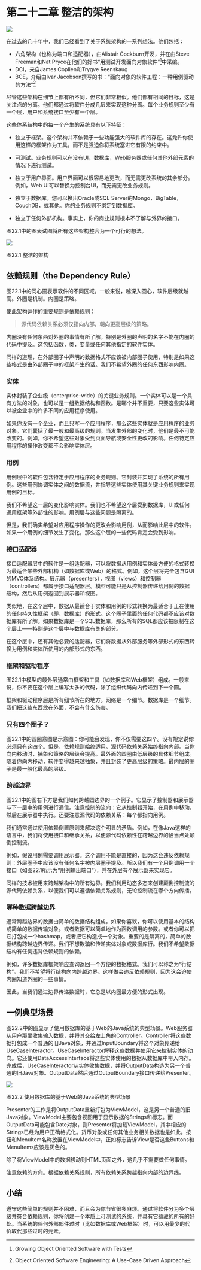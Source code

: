 # 第二十二章 整洁的架构

![](/assets/22/c22.png)

在过去的几十年中，我们已经看到了关于系统架构的一系列想法。他们包括：

* 六角架构（也称为端口和适配器），由Alistair Cockburn开发，并在由Steve Freeman和Nat Pryce在他们的好书“用测试开发面向对象软件”[^1]中采编。
* DCI，来自James Coplien和Trygve Reenskaug
* BCE，介绍由Ivar Jacobson撰写的书：“面向对象的软件工程：一种用例驱动的方法”[^2]

尽管这些架构在细节上都有所不同，但它们非常相似。他们都有相同的目标，这是关注点的分离。他们都通过将软件分成几层来实现这种分离。每个业务规则至少有一个层，用户和系统接口至少有一个层。

这些体系结构中的每一个产生的系统具有以下特征：

* 独立于框架。这个架构并不依赖于一些功能强大的软件库的存在。这允许你使用这样的框架作为工具，而不是强迫你将系统塞进它有限的约束中。
* 可测试。业务规则可以在没有UI，数据库，Web服务器或任何其他外部元素的情况下进行测试。 
* 独立于用户界面。用户界面可以很容易地更改，而无需更改系统的其余部分。例如，Web UI可以替换为控制台UI，而无需更改业务规则。 
* 独立于数据库。您可以换出Oracle或SQL Server的Mongo，BigTable，CouchDB，或其他。你的业​​务规则不绑定到数据库。

* 独立于任何外部机构。事实上，你的商业规则根本不了解与外界的接口。

图22.1中的图表试图将所有这些架构整合为一个可行的想法。

![](/assets/22/Figure_22.1_The_clean_architecture.png)

图22.1 整洁的架构

## 依赖规则（the Dependency Rule）

图22.1中的同心圆表示软件的不同区域。一般来说，越深入圆心，软件层级就越高。外圈是机制。内圈是策略。

使此架构运作的重要规则是依赖规则：

> 源代码依赖关系必须仅指向内部，朝向更高层级的策略。

内圈没有任何东西对外圈的事情有所了解。特别是外圈的声明的名字不能在内圈的代码中提及。这包括函数，类，变量或任何其他指定的软件实体。

同样的道理，在外部圈子中声明的数据格式不应该被内部圈子使用，特别是如果这些格式是由外部圈子中的框架产生的话。我们不希望外圈的任何东西影响内圈。

### 实体

实体封装了企业级（enterprise-wide）的关键业务规则。一个实体可以是一个具有方法的对象，也可以是一组数据结构和函数。是哪个并不重要，只要这些实体可以被企业中的许多不同的应用程序使用。

如果你没有一个企业，而且只写一个应用程序，那么这些实体就是应用程序的业务对象。它们囊括了最一般和最高级的规则。当发生外部的变化时，他们是最不可能改变的。例如，你不希望这些对象受到页面导航或安全性更改的影响。任何特定应用程序的操作改变都不会影响实体层。

### 用例

用例层中的软件包含特定于应用程序的业务规则。它封装并实现了系统的所有用例。这些用例协调实体之间的数据流，并指导这些实体使用其关键业务规则来实现用例的目标。

我们不希望这一层的变化影响实体。我们也不希望这个层受到数据库，UI或任何通用框架等外部性的影响。用例层与这些问题是隔离的。

但是，我们确实希望对应用程序操作的更改会影响用例，从而影响此层中的软件。如果一个用例的细节发生了变化，那么这个层的一些代码肯定会受到影响。

### 接口适配器

接口适配器层中的软件是一组适配器，可以将数据从用例和实体最方便的格式转换为最适合某些外部机构（如数据库或Web）的格式。例如，这个层将完全包含GUI的MVC体系结构。展示器（presenters），视图（views）和控制器（controllers）都属于接口适配器层。模型可能只是从控制器传递给用例的数据结构，然后从用例返回到展示器和视图。

类似地，在这个层中，数据从最适合于实体和用例的形式转换为最适合于正在使用的任何持久性框架（即，数据库）的形式。这个圈子里面的任何代码都不应该对数据库有所了解。如果数据库是一个SQL数据库，那么所有的SQL都应该被限制在这个层上——特别是这个层中与数据库有关的部分。

在这个层中，还有其他必要的适配器，它们将数据从外部服务等外部形式的东西转换为用例和实体所使用的内部形式的东西。

### 框架和驱动程序

图22.1中模型的最外层通常由框架和工具（如数据库和Web框架）组成。一般来说，你不要在这个层上编写太多的代码，除了组织代码向内传递到下一个圆。

框架和驱动程序层是所有细节所在的地方。网络是一个细节。数据库是一个细节。我们把这些东西放在外面，不会有什么伤害。

### 只有四个圈子？

图22.1中的圆圈意图是示意图：你可能会发现，你不仅需要这四个。没有规定说你必须只有这四个。但是，依赖规则始终适用。源代码依赖关系始终指向内部。当你向内移动时，抽象和策略的层级会提高。最外面的圆圈由低层级的具体细节组成。随着你向内移动，软件变得越来越抽象，并且封装了更高层级的策略。最内层的圈子是最一般化最高的层级。

### 跨越边界

图22.1中的图右下方是我们如何跨越圆边界的一个例子。它显示了控制器和展示器与下一层中的用例进行通信。注意控制的流向：它从控制器开始，在用例中移动，然后在展示器中执行。还要注意源代码的依赖关系：每个都指向用例。

我们通常通过使用依赖倒置原则来解决这个明显的矛盾。例如，在像Java这样的语言中，我们将使用接口和继承关系，以便源代码依赖性在跨越边界的恰当点处颠倒控制流。

例如，假设用例需要调用展示器。这个调用不能是直接的，因为这会违反依赖规则：外层圈子中应该没有任何名字被内层圈子提及。所以我们有一个用例调用一个接口（如图22.1所示为“用例输出端口”），并在外层有个展示器来实现它。

同样的技术被用来跨越架构中的所有边界。我们利用动态多态来创建颠倒控制流的源代码依赖关系，以便我们可以遵循依赖关系规则，无论控制流在哪个方向传播。

### 哪种数据跨越边界

通常跨越边界的数据由简单的数据结构组成。如果你喜欢，你可以使用基本的结构或简单的数据传输对象。或者数据可以简单地作为函数调用的参数。或者你可以把它打包成一个hashmap，或者把它构造成一个对象。重要的是隔离的，简单的数据结构跨越边界传递。我们不想欺骗和传递实体对象或数据库行。我们不希望数据结构有任何违背依赖规则的依赖。

例如，许多数据库框架响应查询返回一个方便的数据格式。我们可以称之为“行结构”。我们不希望将行结构向内跨越边界。这样做会违反依赖规则，因为这会迫使内圈知道外圈的一些事情。

因此，当我们通过边界传递数据时，它总是以内圈最方便的形式出现。

## 一例典型场景

图22.2中的图显示了使用数据库的基于Web的Java系统的典型场景。Web服务器从用户那里收集输入数据，并将其交给左上角的Controller。Controller将这些数据打包成一个普通的旧Java对象，并通过InputBoundary将这个对象传递给UseCaseInteractor。UseCaseInteractor解释这些数据并使用它来控制实体的动向。它还使用DataAccessInterface将这些实体使用的数据从数据库中带入内存。完成后，UseCaseInteractor从实体收集数据，并将OutputData构造为另一个普通的旧Java对象。OutputData然后通过OutputBoundary接口传递给Presenter。

![](/assets/22/Figure_22.2_A_typical_scenario_for_a_web-based_Java_system_utilizing_a_database.png)

图22.2 使用数据库的基于Web的Java系统的典型场景

Presenter的工作是将OutputData重新打包为ViewModel，这是另一个普通的旧Java对象。ViewModel主要包含视图用于显示数据的Strings和标志。而OutputData可能包含Date对象，则Presenter将加载ViewModel，其中相应的Strings已经为用户正确格式化。货币对象或任何其他业务相关数据也是如此。按钮和MenuItem名称放置在ViewModel中，正如标志告诉View是否这些Buttons和MenuItems应该是灰色的。

除了将ViewModel中的数据移动到HTML页面之外，这几乎不需要做任何事情。

注意依赖的方向。根据依赖关系规则，所有依赖关系跨越指向内部的边界线。

## 小结

遵守这些简单的规则并不困难，而且会为你节省很多麻烦。通过将软件分为多个层级并符合依赖规则，你将创建一个本质上可测试的系统，并具有它蕴藏的所有的好处。当系统的任何外部部件过时（比如数据库或Web框架）时，可以用最少的代价取代那些过时的元素。

[^1]: Growing Object Oriented Software with Tests

[^2]: Object Oriented Software Engineering: A Use-Case Driven Approach

